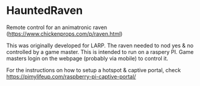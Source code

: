 # HauntedRaven
Remote control for an animatronic raven (https://www.chickenprops.com/p/raven.html)

This was originally developed for LARP. The raven needed to nod yes & no controlled by a game master. This is intended to run on a raspery PI. Game masters login on the webpage (probably via mobile) to control it. 


For the instructions on how to setup a hotspot & captive portal, check https://pimylifeup.com/raspberry-pi-captive-portal/
